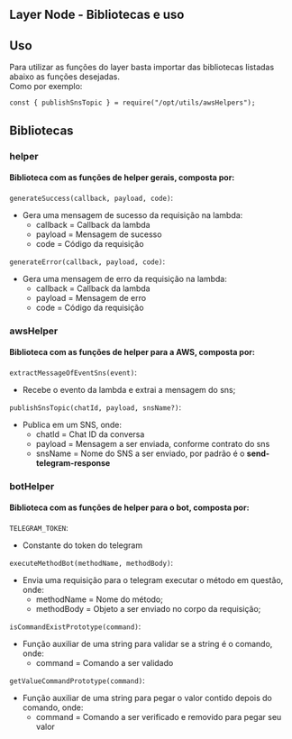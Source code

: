 ## Layer Node - Bibliotecas e uso

## Uso

Para utilizar as funções do layer basta importar das bibliotecas listadas abaixo as funções desejadas.
<br>
Como por exemplo:

    const { publishSnsTopic } = require("/opt/utils/awsHelpers");

## Bibliotecas

### **helper**

#### Biblioteca com as funções de helper gerais, composta por:

`generateSuccess(callback, payload, code)`:

- Gera uma mensagem de sucesso da requisição na lambda:
  - callback = Callback da lambda
  - payload = Mensagem de sucesso
  - code = Código da requisição

`generateError(callback, payload, code)`:

- Gera uma mensagem de erro da requisição na lambda:
  - callback = Callback da lambda
  - payload = Mensagem de erro
  - code = Código da requisição

### **awsHelper**

#### Biblioteca com as funções de helper para a AWS, composta por:

`extractMessageOfEventSns(event)`:

- Recebe o evento da lambda e extrai a mensagem do sns;

`publishSnsTopic(chatId, payload, snsName?)`:

- Publica em um SNS, onde:
  - chatId = Chat ID da conversa
  - payload = Mensagem a ser enviada, conforme contrato do sns
  - snsName = Nome do SNS a ser enviado, por padrão é o **send-telegram-response**

### **botHelper**

#### Biblioteca com as funções de helper para o bot, composta por:

`TELEGRAM_TOKEN`:

- Constante do token do telegram

`executeMethodBot(methodName, methodBody)`:

- Envia uma requisição para o telegram executar o método em questão, onde:
  - methodName = Nome do método;
  - methodBody = Objeto a ser enviado no corpo da requisição;

`isCommandExistPrototype(command)`:

- Função auxiliar de uma string para validar se a string é o comando, onde:
  - command = Comando a ser validado

`getValueCommandPrototype(command)`:

- Função auxiliar de uma string para pegar o valor contido depois do comando, onde:
  - command = Comando a ser verificado e removido para pegar seu valor

